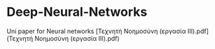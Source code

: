 # Deep-Neural-Networks
Uni paper for Neural networks
[Τεχνητή Νοημοσύνη (εργασία III).pdf](Τεχνητή Νοημοσύνη (εργασία III).pdf)
